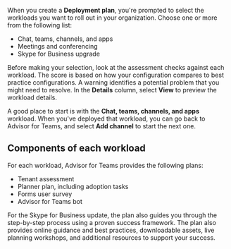 When you create a **Deployment plan**, you're prompted to select the workloads you want to roll out in your organization. Choose one or more from the following list:

- Chat, teams, channels, and apps
- Meetings and conferencing
- Skype for Business upgrade

Before making your selection, look at the assessment checks against each workload. The score is based on how your configuration compares to best practice configurations. A warning identifies a potential problem that you might need to resolve. In the **Details** column, select **View** to preview the workload details.

A good place to start is with the **Chat, teams, channels, and apps** workload. When you've deployed that workload, you can go back to Advisor for Teams, and select **Add channel** to start the next one.

## Components of each workload

For each workload, Advisor for Teams provides the following plans:

- Tenant assessment
- Planner plan, including adoption tasks
- Forms user survey
- Advisor for Teams bot

For the Skype for Business update, the plan also guides you through the step-by-step process using a proven success framework. The plan  also provides online guidance and best practices, downloadable assets, live planning workshops, and additional resources to support your success.
